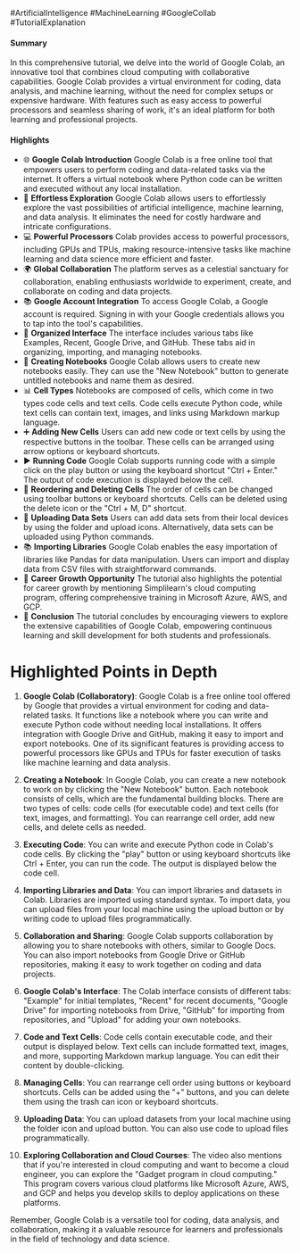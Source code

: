 #ArtificialIntelligence #MachineLearning #GoogleCollab #TutorialExplanation

#### Summary
In this comprehensive tutorial, we delve into the world of Google Colab, an innovative tool that combines cloud computing with collaborative capabilities. Google Colab provides a virtual environment for coding, data analysis, and machine learning, without the need for complex setups or expensive hardware. With features such as easy access to powerful processors and seamless sharing of work, it's an ideal platform for both learning and professional projects.

#### Highlights
- 🌐 **Google Colab Introduction** Google Colab is a free online tool that empowers users to perform coding and data-related tasks via the internet. It offers a virtual notebook where Python code can be written and executed without any local installation.
- 🚀 **Effortless Exploration** Google Colab allows users to effortlessly explore the vast possibilities of artificial intelligence, machine learning, and data analysis. It eliminates the need for costly hardware and intricate configurations.
- 💻 **Powerful Processors** Colab provides access to powerful processors, including GPUs and TPUs, making resource-intensive tasks like machine learning and data science more efficient and faster.
- 🌍 **Global Collaboration** The platform serves as a celestial sanctuary for collaboration, enabling enthusiasts worldwide to experiment, create, and collaborate on coding and data projects.
- 📚 **Google Account Integration** To access Google Colab, a Google account is required. Signing in with your Google credentials allows you to tap into the tool's capabilities.
- 📂 **Organized Interface** The interface includes various tabs like Examples, Recent, Google Drive, and GitHub. These tabs aid in organizing, importing, and managing notebooks.
- 📝 **Creating Notebooks** Google Colab allows users to create new notebooks easily. They can use the "New Notebook" button to generate untitled notebooks and name them as desired.
- 📊 **Cell Types** Notebooks are composed of cells, which come in two types code cells and text cells. Code cells execute Python code, while text cells can contain text, images, and links using Markdown markup language.
- ➕ **Adding New Cells** Users can add new code or text cells by using the respective buttons in the toolbar. These cells can be arranged using arrow options or keyboard shortcuts.
- ▶️ **Running Code** Google Colab supports running code with a simple click on the play button or using the keyboard shortcut "Ctrl + Enter." The output of code execution is displayed below the cell.
- 🔄 **Reordering and Deleting Cells** The order of cells can be changed using toolbar buttons or keyboard shortcuts. Cells can be deleted using the delete icon or the "Ctrl + M, D" shortcut.
- 📂 **Uploading Data Sets** Users can add data sets from their local devices by using the folder and upload icons. Alternatively, data sets can be uploaded using Python commands.
- 📚 **Importing Libraries** Google Colab enables the easy importation of libraries like Pandas for data manipulation. Users can import and display data from CSV files with straightforward commands.
- 🔗 **Career Growth Opportunity** The tutorial also highlights the potential for career growth by mentioning Simplilearn's cloud computing program, offering comprehensive training in Microsoft Azure, AWS, and GCP.
- 🌟 **Conclusion** The tutorial concludes by encouraging viewers to explore the extensive capabilities of Google Colab, empowering continuous learning and skill development for both students and professionals.

# Highlighted Points in Depth

1. **Google Colab (Collaboratory)**: Google Colab is a free online tool offered by Google that provides a virtual environment for coding and data-related tasks. It functions like a notebook where you can write and execute Python code without needing local installations. It offers integration with Google Drive and GitHub, making it easy to import and export notebooks. One of its significant features is providing access to powerful processors like GPUs and TPUs for faster execution of tasks like machine learning and data analysis. 

2. **Creating a Notebook**: In Google Colab, you can create a new notebook to work on by clicking the "New Notebook" button. Each notebook consists of cells, which are the fundamental building blocks. There are two types of cells: code cells (for executable code) and text cells (for text, images, and formatting). You can rearrange cell order, add new cells, and delete cells as needed. 

3. **Executing Code**: You can write and execute Python code in Colab's code cells. By clicking the "play" button or using keyboard shortcuts like Ctrl + Enter, you can run the code. The output is displayed below the code cell. 

4. **Importing Libraries and Data**: You can import libraries and datasets in Colab. Libraries are imported using standard syntax. To import data, you can upload files from your local machine using the upload button or by writing code to upload files programmatically. 

5. **Collaboration and Sharing**: Google Colab supports collaboration by allowing you to share notebooks with others, similar to Google Docs. You can also import notebooks from Google Drive or GitHub repositories, making it easy to work together on coding and data projects. 

6. **Google Colab's Interface**: The Colab interface consists of different tabs: "Example" for initial templates, "Recent" for recent documents, "Google Drive" for importing notebooks from Drive, "GitHub" for importing from repositories, and "Upload" for adding your own notebooks. 

7. **Code and Text Cells**: Code cells contain executable code, and their output is displayed below. Text cells can include formatted text, images, and more, supporting Markdown markup language. You can edit their content by double-clicking. 

8. **Managing Cells**: You can rearrange cell order using buttons or keyboard shortcuts. Cells can be added using the "+" buttons, and you can delete them using the trash can icon or keyboard shortcuts. 

9. **Uploading Data**: You can upload datasets from your local machine using the folder icon and upload button. You can also use code to upload files programmatically. 

10. **Exploring Collaboration and Cloud Courses**: The video also mentions that if you're interested in cloud computing and want to become a cloud engineer, you can explore the "Gadget program in cloud computing." This program covers various cloud platforms like Microsoft Azure, AWS, and GCP and helps you develop skills to deploy applications on these platforms. 

Remember, Google Colab is a versatile tool for coding, data analysis, and collaboration, making it a valuable resource for learners and professionals in the field of technology and data science.